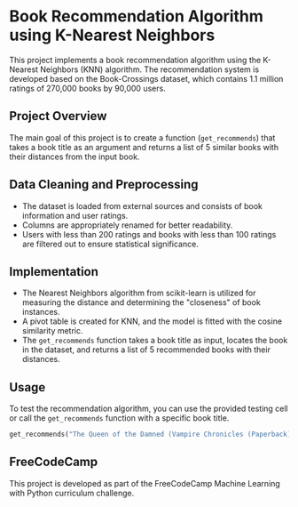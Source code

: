 # Book Recommendation Algorithm using K-Nearest Neighbors

This project implements a book recommendation algorithm using the K-Nearest Neighbors (KNN) algorithm. The recommendation system is developed based on the Book-Crossings dataset, which contains 1.1 million ratings of 270,000 books by 90,000 users.

## Project Overview

The main goal of this project is to create a function (`get_recommends`) that takes a book title as an argument and returns a list of 5 similar books with their distances from the input book.

## Data Cleaning and Preprocessing

- The dataset is loaded from external sources and consists of book information and user ratings.
- Columns are appropriately renamed for better readability.
- Users with less than 200 ratings and books with less than 100 ratings are filtered out to ensure statistical significance.

## Implementation

- The Nearest Neighbors algorithm from scikit-learn is utilized for measuring the distance and determining the "closeness" of book instances.
- A pivot table is created for KNN, and the model is fitted with the cosine similarity metric.
- The `get_recommends` function takes a book title as input, locates the book in the dataset, and returns a list of 5 recommended books with their distances.

## Usage

To test the recommendation algorithm, you can use the provided testing cell or call the `get_recommends` function with a specific book title.

```python
get_recommends("The Queen of the Damned (Vampire Chronicles (Paperback))")
```
## FreeCodeCamp

This project is developed as part of the FreeCodeCamp Machine Learning with Python curriculum challenge. 
